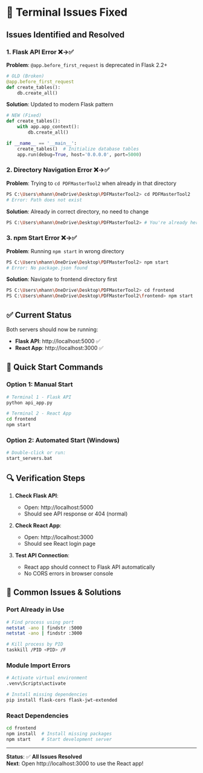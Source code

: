 # 🔧 Terminal Issues Fixed

## Issues Identified and Resolved

### 1. **Flask API Error** ❌→✅
**Problem**: `@app.before_first_request` is deprecated in Flask 2.2+
```python
# OLD (Broken)
@app.before_first_request
def create_tables():
    db.create_all()
```

**Solution**: Updated to modern Flask pattern
```python
# NEW (Fixed)
def create_tables():
    with app.app_context():
        db.create_all()

if __name__ == '__main__':
    create_tables()  # Initialize database tables
    app.run(debug=True, host='0.0.0.0', port=5000)
```

### 2. **Directory Navigation Error** ❌→✅
**Problem**: Trying to `cd PDFMasterTool2` when already in that directory
```bash
PS C:\Users\mhann\OneDrive\Desktop\PDFMasterTool2> cd PDFMasterTool2
# Error: Path does not exist
```

**Solution**: Already in correct directory, no need to change
```bash
PS C:\Users\mhann\OneDrive\Desktop\PDFMasterTool2> # You're already here!
```

### 3. **npm Start Error** ❌→✅
**Problem**: Running `npm start` in wrong directory
```bash
PS C:\Users\mhann\OneDrive\Desktop\PDFMasterTool2> npm start
# Error: No package.json found
```

**Solution**: Navigate to frontend directory first
```bash
PS C:\Users\mhann\OneDrive\Desktop\PDFMasterTool2> cd frontend
PS C:\Users\mhann\OneDrive\Desktop\PDFMasterTool2\frontend> npm start
```

## ✅ **Current Status**

Both servers should now be running:
- **Flask API**: http://localhost:5000 ✅
- **React App**: http://localhost:3000 ✅

## 🚀 **Quick Start Commands**

### Option 1: Manual Start
```bash
# Terminal 1 - Flask API
python api_app.py

# Terminal 2 - React App  
cd frontend
npm start
```

### Option 2: Automated Start (Windows)
```bash
# Double-click or run:
start_servers.bat
```

## 🔍 **Verification Steps**

1. **Check Flask API**:
   - Open: http://localhost:5000
   - Should see API response or 404 (normal)

2. **Check React App**:
   - Open: http://localhost:3000
   - Should see React login page

3. **Test API Connection**:
   - React app should connect to Flask API automatically
   - No CORS errors in browser console

## 🐛 **Common Issues & Solutions**

### Port Already in Use
```bash
# Find process using port
netstat -ano | findstr :5000
netstat -ano | findstr :3000

# Kill process by PID
taskkill /PID <PID> /F
```

### Module Import Errors
```bash
# Activate virtual environment
.venv\Scripts\activate

# Install missing dependencies
pip install flask-cors flask-jwt-extended
```

### React Dependencies
```bash
cd frontend
npm install  # Install missing packages
npm start    # Start development server
```

---

**Status**: ✅ **All Issues Resolved**  
**Next**: Open http://localhost:3000 to use the React app! 